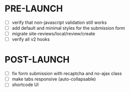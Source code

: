 # PRE-LAUNCH
- [ ] verify that non-javascript validation still works
- [ ] add default and minimal styles for the submission form
- [ ] migrate site-reviews/local/review/create
- [ ] verify all v2 hooks

# POST-LAUNCH
- [ ] fix form submission with recaptcha and no-ajax class
- [ ] make tabs responsive (auto-collapsable)
- [ ] shortcode UI
